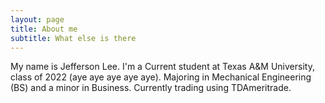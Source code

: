 ```yaml
---
layout: page
title: About me
subtitle: What else is there
---
```


My name is Jefferson Lee. I'm a Current student at Texas A&M University, class of 2022 (aye aye aye aye aye). Majoring in Mechanical Engineering (BS) and a minor in Business. Currently trading using TDAmeritrade.
